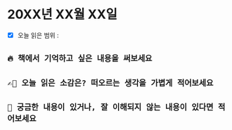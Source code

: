 # 20XX년 XX월 XX일

- [x] 오늘 읽은 범위 : 

## `🔥 책에서 기억하고 싶은 내용을 써보세요`

## `✍🏻 오늘 읽은 소감은? 떠오르는 생각을 가볍게 적어보세요`

## `💭 궁금한 내용이 있거나, 잘 이해되지 않는 내용이 있다면 적어보세요`